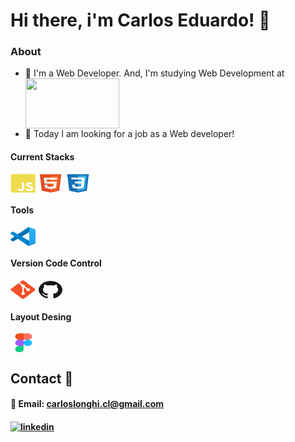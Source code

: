 
# Hi there, i'm Carlos Eduardo! 👋
### About
- 🚀 I'm a Web Developer. And, I'm studying Web Development at [<img align="center" height="80" width="150" src="https://www.rocketseat.com.br/assets/logos/rocketseat.svg"/>](https://www.rocketseat.com.br/) 
- 🔭 Today I am looking for a job as a Web developer!

#### Current Stacks
<div style="display: inline_block">
  <img align="center" height="30" width="40" src="https://raw.githubusercontent.com/devicons/devicon/master/icons/javascript/javascript-plain.svg">
  <img align="center" height="30" width="40" src="https://raw.githubusercontent.com/devicons/devicon/master/icons/html5/html5-original.svg">
  <img align="center" height="30" width="40" src="https://raw.githubusercontent.com/devicons/devicon/master/icons/css3/css3-original.svg">
</div>

#### Tools
<img align="center" height="30" width="40" src="https://raw.githubusercontent.com/devicons/devicon/master/icons/vscode/vscode-original.svg">

#### Version Code Control
<div style="display: inline_block">
  <img align="center" height="30" width="40" src="https://raw.githubusercontent.com/devicons/devicon/master/icons/git/git-plain.svg">
  <img align="center" height="30" width="40" src="https://raw.githubusercontent.com/devicons/devicon/master/icons/github/github-original.svg">
</div>

#### Layout Desing  
<img align="center" height="30" width="40" src="https://raw.githubusercontent.com/devicons/devicon/master/icons/figma/figma-original.svg">

## Contact 💼 
#### 📧 Email: [carloslonghi.cl@gmail.com](carloslonghi.cl@gmail.com)
#### [![linkedin](https://img.shields.io/badge/linkedin-0A66C2?style=for-the-badge&logo=linkedin&logoColor=white)](https://www.linkedin.com/in/carlos-longhi-23b136164/)

